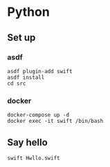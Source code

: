 # Python

## Set up

### asdf

```shell
asdf plugin-add swift
asdf install
cd src
```

### docker

```shell
docker-compose up -d
docker exec -it swift /bin/bash
```

## Say hello

```shell
swift Hwllo.swift
```
